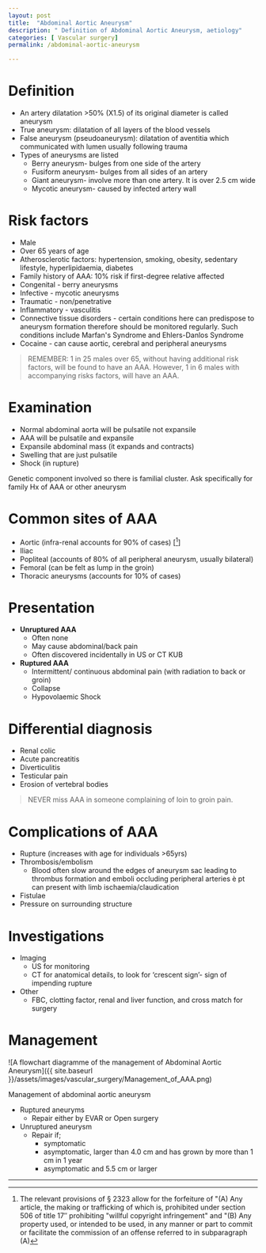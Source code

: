 ```yaml
---
layout: post
title:  "Abdominal Aortic Aneurysm"
description: " Definition of Abdominal Aortic Aneurysm, aetiology"
categories: [ Vascular surgery] 
permalink: /abdominal-aortic-aneurysm

---
```


# Definition
- An artery dilatation >50% (X1.5) of its original diameter is called aneurysm
- True aneurysm: dilatation of all layers of the blood vessels
- False aneurysm (pseudoaneurysm): dilatation of aventitia which communicated with lumen usually following trauma
- Types of aneurysms are listed
    - Berry aneurysm- bulges from one side of the artery
    - Fusiform aneurysm- bulges from all sides of an artery
    - Giant aneurysm- involve more than one artery. It is over 2.5 cm wide
    - Mycotic aneurysm- caused by infected artery wall

# Risk factors
- Male
- Over 65 years of age
- Atherosclerotic factors: hypertension, smoking, obesity, sedentary lifestyle, hyperlipidaemia, diabetes
- Family history of AAA: 10% risk if first-degree relative affected
- Congenital - berry aneurysms
- Infective - mycotic aneurysms
- Traumatic - non/penetrative
- Inflammatory - vasculitis
- Connective tissue disorders - certain conditions here can predispose to aneurysm formation therefore should be monitored regularly. Such conditions include Marfan's Syndrome and Ehlers-Danlos Syndrome
- Cocaine - can cause aortic, cerebral and peripheral aneurysms

> REMEMBER: 1 in 25 males over 65, without having additional risk factors, will be found to have an AAA. However, 1 in 6 males with accompanying risks factors, will have an AAA. 

# Examination
- Normal abdominal aorta will be pulsatile not expansile
- AAA will be pulsatile and expansile
- Expansile abdominal mass (it expands and contracts)
- Swelling that are just pulsatile
- Shock (in rupture)

Genetic component involved so there is familial cluster. Ask specifically for family Hx of AAA or other aneurysm

# Common sites of AAA

- Aortic (infra-renal accounts for 90% of cases) [[^1]]
- Iliac
- Popliteal (accounts of 80% of all peripheral aneurysm, usually bilateral)
- Femoral (can be felt as lump in the groin)
- Thoracic aneurysms (accounts for 10% of cases)

# Presentation
- **Unruptured AAA**
    - Often none
    - May cause abdominal/back pain
    - Often discovered incidentally in US or CT KUB
- **Ruptured AAA** 
    - Intermittent/ continuous abdominal pain (with radiation to back or groin)
    - Collapse
    - Hypovolaemic Shock

# Differential diagnosis
- Renal colic
- Acute pancreatitis
- Diverticulitis
- Testicular pain
- Erosion of vertebral bodies

> NEVER miss AAA in someone complaining of loin to groin pain.

# Complications of AAA
- Rupture (increases with age for individuals >65yrs)
- Thrombosis/embolism
    - Blood often slow around the edges of aneurysm sac leading to thrombus formation and emboli occluding peripheral arteries è pt can present with limb ischaemia/claudication
- Fistulae
- Pressure on surrounding structure

# Investigations

- Imaging
    - US for monitoring
    - CT for anatomical details, to look for ‘crescent sign’- sign of impending rupture
- Other
    - FBC, clotting factor, renal and liver function, and cross match for surgery

# Management
![A flowchart diagramme of the management of Abdominal Aortic Aneurysm]({{ site.baseurl }}/assets/images/vascular_surgery/Management_of_AAA.png) 
<figcaption class="figure-caption text-left">Management of abdominal aortic aneurysm</figcaption>
 

- Ruptured aneuryms 
    - Repair either by EVAR or Open surgery
- Unruptured aneurysm 
    - Repair if; 
        - symptomatic
        - asymptomatic, larger than 4.0 cm and has grown by more than 1 cm in 1 year
        - asymptomatic and 5.5 cm or larger


---
[^1]: The relevant provisions of § 2323 allow for the forfeiture of "(A) Any article, the making or trafficking of which is, prohibited under section 506 of title 17″ prohibiting "willful copyright infringement" and "(B) Any property used, or intended to be used, in any manner or part to commit or facilitate the commission of an offense referred to in subparagraph (A)